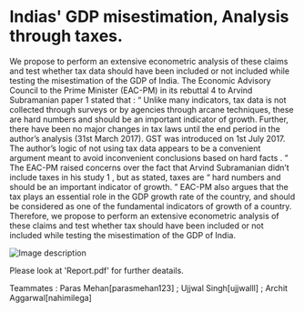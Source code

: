 # Indias' GDP misestimation, Analysis through taxes.

We propose to perform an extensive econometric analysis of these claims and test whether tax data should
have been included or not included while testing the misestimation of the GDP of India.
The Economic Advisory Council to the Prime Minister (EAC-PM) in its rebuttal 4 to Arvind Subramanian
paper 1 stated that :
“ Unlike many indicators, tax data is not collected through surveys or by agencies through arcane techniques,
these are hard numbers and should be an important indicator of growth. Further, there have been no major
changes in tax laws until the end period in the author’s analysis (31st March 2017). GST was introduced on
1st July 2017. The author’s logic of not using tax data appears to be a convenient argument meant to avoid
inconvenient conclusions based on hard facts  . ”
The EAC-PM raised concerns over the fact that  Arvind Subramanian didn’t include taxes in his study 1 , but as
stated, taxes are “ hard numbers and should be an important indicator of growth. ”  EAC-PM also argues that
the tax plays an essential role in the GDP growth rate of the country, and should be considered as one of the
fundamental indicators of growth of a country.
Therefore, we propose to perform an extensive econometric analysis of these claims and test whether tax
should have been included or not included while testing the misestimation of the GDP of India.

![Image description]('Research_poster.png')

Please look at 'Report.pdf' for further deatails.


Teammates : Paras Mehan[parasmehan123] ; Ujjwal Singh[ujjwalll] ; Archit Aggarwal[nahimilega]
